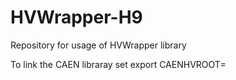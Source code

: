 # HVWrapper-H9
Repository for usage of HVWrapper library

To link the CAEN libraray set 
export CAENHVROOT=<full absolute path to CAENHVLIB in this directory> 
